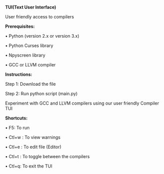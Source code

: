**TUI(Text User Interface)**

User friendly access to compilers


**Prerequisites:**

  •	Python (version 2.x or version 3.x)
  
  •	Python Curses library
  
  •	Npyscreen library
  
  •	GCC or LLVM compiler
  
  
**Instructions:**

  Step 1: Download the file
  
  Step 2: Run python script (main.py)


Experiment with GCC and LLVM compilers using our user friendly Compiler TUI 

**Shortcuts:**

  •	F5: To run
  
  • Ctl+w : To view warnings
  
  •	Ctl+e : To edit file (Editor)
  
  •	Ctl+t : To toggle between the compilers
  
  •	Ctl+q: To exit the TUI
  

